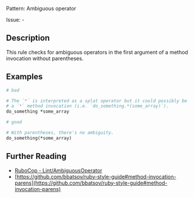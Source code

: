 Pattern: Ambiguous operator

Issue: -

## Description

This rule checks for ambiguous operators in the first argument of a method invocation without parentheses.

## Examples

```ruby
# bad

# The `*` is interpreted as a splat operator but it could possibly be
# a `*` method invocation (i.e. `do_something.*(some_array)`).
do_something *some_array
```
```ruby
# good

# With parentheses, there's no ambiguity.
do_something(*some_array)
```

## Further Reading

* [RuboCop - Lint/AmbiguousOperator](https://docs.rubocop.org/rubocop/cops_lint.html#lintambiguousoperator)
* [https://github.com/bbatsov/ruby-style-guide#method-invocation-parens](https://github.com/bbatsov/ruby-style-guide#method-invocation-parens)
